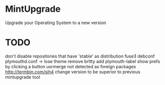 # MintUpgrade

Upgrade your Operating System to a new version

# TODO

don't disable repositories that have 'stable' as distribution
fuse3
debconf
plymouthd.conf -> lose theme
remove brltty
add plymouth-label
show prefs by clicking a button
usrmerge
not detected as foreign packages http://termbin.com/sih4
change version to be superior to previous mintupgrade tool

